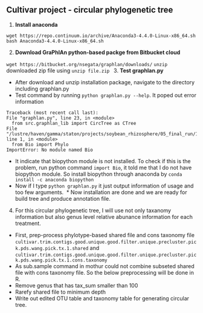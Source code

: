 ## Cultivar project - circular phylogenetic tree

1. **Install anaconda**

```
wget https://repo.continuum.io/archive/Anaconda3-4.4.0-Linux-x86_64.sh
bash Anaconda3-4.4.0-Linux-x86_64.sh
``` 
2. **Download GraPhlAn python-based packge from Bitbucket cloud**

``wget https://bitbucket.org/nsegata/graphlan/downloads/``
``unzip`` downloaded zip file using ``unzip file.zip
``
3. **Test graphlan.py**
  * After download and unzip installation package, navigate to the directory including graphlan.py
  * Test command by running ``python graphlan.py --help``. It poped out error information
  ```
  Traceback (most recent call last):
  File "graphlan.py", line 23, in <module>
    from src.graphlan_lib import CircTree as CTree
  File "/lustre/haven/gamma/staton/projects/soybean_rhizosphere/05_final_run/16S_cultivar_proj/circular_tree/cultivar_circular_tree_2nd/src/graphlan_lib.py", line 1, in <module>
    from Bio import Phylo
ImportError: No module named Bio
  ```
  * It indicate that biopython module is not installed. To check if this is the problem, run python command ``import Bio``, it told me that I do not have biopython module. So install biopython through anaconda by ``conda install -c anaconda biopython``
  * Now if I type ``python graphlan.py`` it just output information of usage and too few arguments.
  * Now installation are done and we are ready for build tree and produce annotation file.
  
4. For this circular phylogenetic tree, I will use not only taxanomy information but also genus level relative abunance information for each treatment.
  * First, prep-process phylotype-based shared file and cons taxonomy file ``cultivar.trim.contigs.good.unique.good.filter.unique.precluster.pick.pds.wang.pick.tx.1.shared`` and ``cultivar.trim.contigs.good.unique.good.filter.unique.precluster.pick.pds.wang.pick.tx.1.cons.taxonomy``
  * As sub.sample command in mothur could not combine subseted shared file with cons taxonomy file. So the below preprocessing will be done in R.
  * Remove genus that has tax_sum smaller than 100
  * Rarefy shared file to minimum depth
  * Write out edited OTU table and taxonomy table for generating circular tree. 
